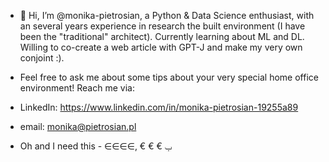 - 👋 Hi, I’m @monika-pietrosian, a Python & Data Science enthusiast, with an several years experience in research the built environment (I have been the "traditional" architect). Currently learning about ML and DL. Willing to co-create a web article with GPT-J and make my very own conjoint :).

- Feel free to ask me about some tips about your very special home office environment! Reach me via:

- LinkedIn: https://www.linkedin.com/in/monika-pietrosian-19255a89
- email: monika@pietrosian.pl

- Oh and I need this - ∈∈∈∈, &#8364; &#x20AC; &euro; &#2208;


<!---
monika-pietrosian/monika-pietrosian is a ✨ special ✨ repository because its `README.md` (this file) appears on your GitHub profile.
You can click the Preview link to take a look at your changes.
--->
